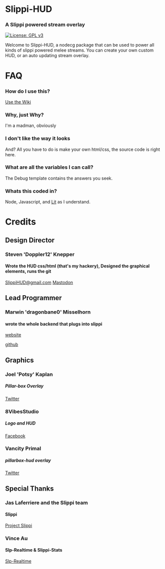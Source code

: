 # Slippi-HUD
### A Slippi powered stream overlay
[![License: GPL v3](https://img.shields.io/badge/License-GPLv3-blue.svg)](https://www.gnu.org/licenses/gpl-3.0)

Welcome to Slippi-HUD, a nodecg package that can be used to power all kinds of slippi powered melee streams. You can create your own custom HUD, or an auto updating stream overlay.

# FAQ
### How do I use this?
[Use the Wiki](https://github.com/SSBDoppler/slippi-hud/wiki)
### Why, just Why?
I'm a madman, obviously
### I don't like the way it looks
And? All you have to do is make your own html/css, the source code is right here.
### What are all the variables I can call?
The Debug template contains the answers you seek.
### Whats this coded in?
Node, Javascript, and [Lit](https://lit.dev) as I understand.
# Credits
## Design Director
### Steven 'Doppler12' Knepper
#### Wrote the HUD css/html (that's my hackery), Designed the graphical elements, runs the git
SlippiHUD@gmail.com
[Mastodon](https://discuss.smash.today/@SmashToday)

## Lead Programmer
### Marwin 'dragonbane0' Misselhorn
#### wrote the whole backend that plugs into slippi
[website](https://misselhorn.xyz/)

[github](https://github.com/dragonbane0)

## Graphics
### Joel 'Potsy' Kaplan
##### Pillar-box Overlay
[Twitter](https://twitter.com/potsyjk)

### 8VibesStudio
##### Logo and HUD
[Facebook](https://www.facebook.com/8vibestudios)

### Vancity Primal
##### pillarbox-hud overlay
[Twitter](https://twitter.com/Vancity_Primal)

## Special Thanks
### Jas Laferriere and the Slippi team
#### Slippi
[Project Slippi](https://github.com/project-slippi)

### Vince Au
#### Slp-Realtime & Slippi-Stats
[Slp-Realtime](https://github.com/vinceau)
